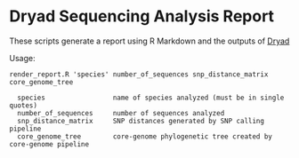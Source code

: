 # Dryad Sequencing Analysis Report
These scripts generate a report using R Markdown and the outputs of [Dryad](https://github.com/k-florek/dryad)

Usage:

```
render_report.R 'species' number_of_sequences snp_distance_matrix core_genome_tree

  species                 name of species analyzed (must be in single quotes)
  number_of_sequences     number of sequences analyzed
  snp_distance_matrix     SNP distances generated by SNP calling pipeline
  core_genome_tree        core-genome phylogenetic tree created by core-genome pipeline
```
